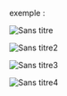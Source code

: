 exemple :

![Sans titre](https://github.com/fk-crafter/app-ideas/assets/127132293/41e4e2b4-d579-4174-ad3c-a74135f38c72)

![Sans titre2](https://github.com/fk-crafter/app-ideas/assets/127132293/2ca644ce-f371-4da7-a01d-f86fad087e4f)

![Sans titre3](https://github.com/fk-crafter/app-ideas/assets/127132293/abaf0dbb-e9e8-4b9c-abe9-44c18b559e5a)

![Sans titre4](https://github.com/fk-crafter/app-ideas/assets/127132293/41b5b55a-fc3f-4209-910b-f1f4691cdd2c)


